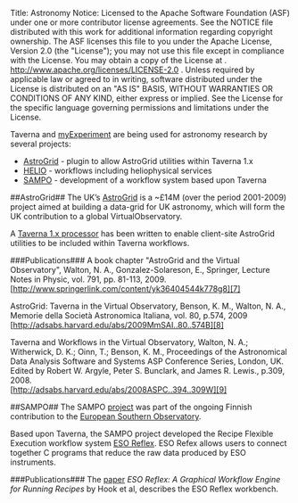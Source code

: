 Title:     Astronomy
Notice:    Licensed to the Apache Software Foundation (ASF) under one
           or more contributor license agreements.  See the NOTICE file
           distributed with this work for additional information
           regarding copyright ownership.  The ASF licenses this file
           to you under the Apache License, Version 2.0 (the
           "License"); you may not use this file except in compliance
           with the License.  You may obtain a copy of the License at
           .
             http://www.apache.org/licenses/LICENSE-2.0
           .
           Unless required by applicable law or agreed to in writing,
           software distributed under the License is distributed on an
           "AS IS" BASIS, WITHOUT WARRANTIES OR CONDITIONS OF ANY
           KIND, either express or implied.  See the License for the
           specific language governing permissions and limitations
           under the License.

Taverna and [myExperiment][1] are being used for astronomy research by several projects:

 - [AstroGrid][2] - plugin to allow AstroGrid utilities within Taverna 1.x
 - [HELIO][3] - workflows including heliophysical services
 - [SAMPO][4] - development of a workflow system based upon Taverna

<a name="astrogrid"></a>
##AstroGrid##
The UK’s [AstroGrid][5] is a ~£14M (over the period 2001-2009) project aimed at building a data-grid for UK 
   astronomy, which will form the UK contribution to a global VirtualObservatory.</p>

A [Taverna 1.x processor][6] has been written to enable client-site AstroGrid utilities to be included within 
   Taverna workflows.

###Publications###
A book chapter "AstroGrid and the Virtual Observatory", Walton, N. A., Gonzalez-Solareson, E., Springer, 
   Lecture Notes in Physic, vol. 791, pp. 81-113, 2009.   
[http://www.springerlink.com/content/yk36404544k778g8][7]

AstroGrid: Taverna in the Virtual Observatory, Benson, K. M., Walton, N. A., Memorie della Società Astronomica 
   Italiana, vol. 80, p.574, 2009   
[http://adsabs.harvard.edu/abs/2009MmSAI..80..574B][8]

Taverna and Workflows in the Virtual Observatory, Walton, N. A.; Witherwick, D. K.; Oinn, T.; Benson, K. M., 
   Proceedings of the Astronomical Data Analysis Software and Systems ASP Conference Series, London, UK. 
Edited by Robert W. Argyle, Peter S. Bunclark, and James R. Lewis., p.309, 2008.   
[http://adsabs.harvard.edu/abs/2008ASPC..394..309W][9]

<a name="sampo"></a>
##SAMPO##
The SAMPO [project][10] was part of the ongoing Finnish contribution to the [European Southern Observatory][11].

Based upon Taverna, the SAMPO project developed the Recipe Flexible Execution workflow system [ESO Reflex][12]. 
ESO Refex allows users to connect together C programs that reduce the raw data produced by ESO instruments.

###Publications###
The [paper][13] *ESO Reflex: A Graphical Workflow Engine for Running Recipes* by Hook et al, describes the 
   ESO Reflex workbench.

  [1]: http://www.myexperiment.org
  [2]: #astrogrid
  [3]: /introduction/related-projects#helio
  [4]: #sampo
  [5]: http://www.astrogrid.org/
  [6]: http://wiki.astrogrid.org/bin/view/Astrogrid/VoWorkflowsWithTaverna
  [7]: http://www.springerlink.com/content/yk36404544k778g8
  [8]: http://adsabs.harvard.edu/abs/2009MmSAI..80..574B
  [9]: http://adsabs.harvard.edu/abs/2008ASPC..394..309W
  [10]: http://www.eso.org/sci/data-processing/software/sampo/
  [11]: http://www.eso.org/
  [12]: http://www.eso.org/sci/data-processing/software/sampo/reflex/
  [13]: http://www.springerlink.com/content/p67480k2w7311315/